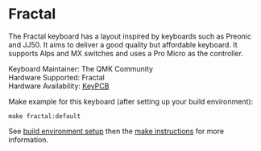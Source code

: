 Fractal
===

The Fractal keyboard has a layout inspired by keyboards such as Preonic and JJ50. It aims to deliver a good quality but affordable keyboard. It supports Alps and MX switches and uses a Pro Micro as the controller.

Keyboard Maintainer: The QMK Community  
Hardware Supported: Fractal  
Hardware Availability: [KeyPCB](https://keypcb.bigcartel.com/product/fractal-keyboard-group-buy)  

Make example for this keyboard (after setting up your build environment):

    make fractal:default

See [build environment setup](https://docs.qmk.fm/build_environment_setup.html) then the [make instructions](https://docs.qmk.fm/make_instructions.html) for more information.
